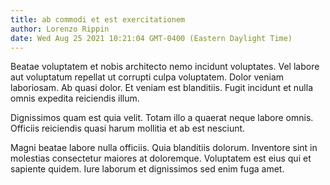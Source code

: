 ```yaml
---
title: ab commodi et est exercitationem
author: Lorenzo Rippin
date: Wed Aug 25 2021 10:21:04 GMT-0400 (Eastern Daylight Time)
---
```

Beatae voluptatem et nobis architecto nemo incidunt voluptates. Vel labore aut voluptatum repellat ut corrupti culpa voluptatem. Dolor veniam laboriosam. Ab quasi dolor. Et veniam est blanditiis. Fugit incidunt et nulla omnis expedita reiciendis illum.

 Dignissimos quam est quia velit. Totam illo a quaerat neque labore omnis. Officiis reiciendis quasi harum mollitia et ab est nesciunt.

 Magni beatae labore nulla officiis. Quia blanditiis dolorum. Inventore sint in molestias consectetur maiores at doloremque. Voluptatem est eius qui et sapiente quidem. Iure laborum et dignissimos sed enim fuga amet.